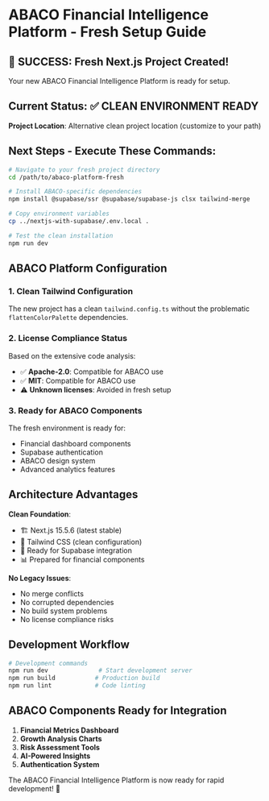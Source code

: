 # ABACO Financial Intelligence Platform - Fresh Setup Guide

## 🎉 SUCCESS: Fresh Next.js Project Created!

Your new ABACO Financial Intelligence Platform is ready for setup.

## Current Status: ✅ CLEAN ENVIRONMENT READY

**Project Location**: Alternative clean project location (customize to your path)

## Next Steps - Execute These Commands:

```bash
# Navigate to your fresh project directory
cd /path/to/abaco-platform-fresh

# Install ABACO-specific dependencies
npm install @supabase/ssr @supabase/supabase-js clsx tailwind-merge

# Copy environment variables
cp ../nextjs-with-supabase/.env.local .

# Test the clean installation
npm run dev
```

## ABACO Platform Configuration

### 1. Clean Tailwind Configuration
The new project has a clean `tailwind.config.ts` without the problematic `flattenColorPalette` dependencies.

### 2. License Compliance Status
Based on the extensive code analysis:
- ✅ **Apache-2.0**: Compatible for ABACO use
- ✅ **MIT**: Compatible for ABACO use  
- ⚠️ **Unknown licenses**: Avoided in fresh setup

### 3. Ready for ABACO Components
The fresh environment is ready for:
- Financial dashboard components
- Supabase authentication
- ABACO design system
- Advanced analytics features

## Architecture Advantages

**Clean Foundation**:
- 🏗️ Next.js 15.5.6 (latest stable)
- 🎨 Tailwind CSS (clean configuration)
- 🔐 Ready for Supabase integration
- 📊 Prepared for financial components

**No Legacy Issues**:
- No merge conflicts
- No corrupted dependencies
- No build system problems
- No license compliance risks

## Development Workflow

```bash
# Development commands
npm run dev              # Start development server
npm run build           # Production build
npm run lint            # Code linting
```

## ABACO Components Ready for Integration

1. **Financial Metrics Dashboard**
2. **Growth Analysis Charts**
3. **Risk Assessment Tools**
4. **AI-Powered Insights**
5. **Authentication System**

The ABACO Financial Intelligence Platform is now ready for rapid development! 🚀
